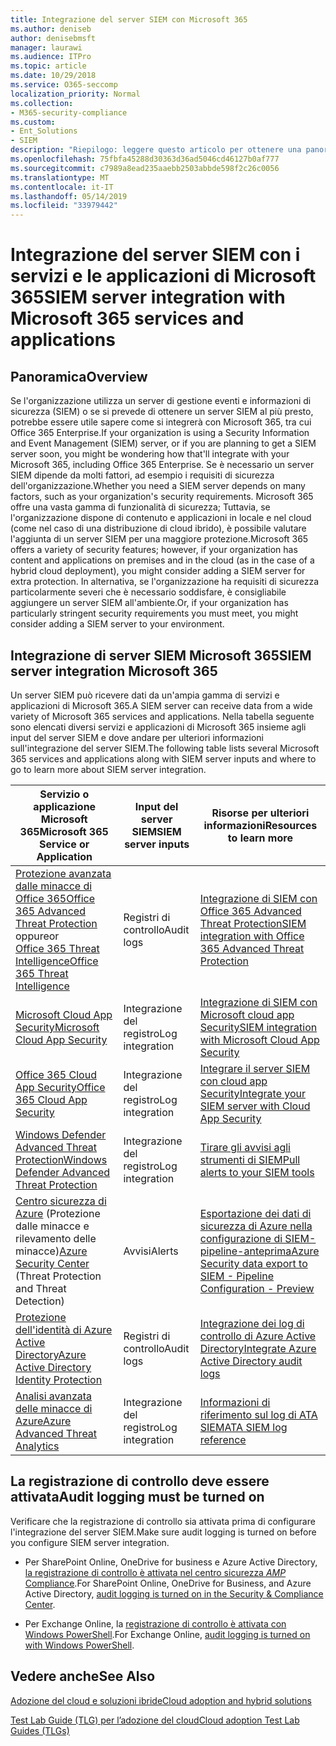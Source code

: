 ```yaml
---
title: Integrazione del server SIEM con Microsoft 365
ms.author: deniseb
author: denisebmsft
manager: laurawi
ms.audience: ITPro
ms.topic: article
ms.date: 10/29/2018
ms.service: O365-seccomp
localization_priority: Normal
ms.collection:
- M365-security-compliance
ms.custom:
- Ent_Solutions
- SIEM
description: "Riepilogo: leggere questo articolo per ottenere una panoramica dell'integrazione del server SIEM con Microsoft 365."
ms.openlocfilehash: 75fbfa45288d30363d36ad5046cd46127b0af777
ms.sourcegitcommit: c7989a8ead235aaebb2503abbde598f2c26c0056
ms.translationtype: MT
ms.contentlocale: it-IT
ms.lasthandoff: 05/14/2019
ms.locfileid: "33979442"
---
```

# <a name="siem-server-integration-with-microsoft-365-services-and-applications"></a><span data-ttu-id="590d2-103">Integrazione del server SIEM con i servizi e le applicazioni di Microsoft 365</span><span class="sxs-lookup"><span data-stu-id="590d2-103">SIEM server integration with Microsoft 365 services and applications</span></span>

## <a name="overview"></a><span data-ttu-id="590d2-104">Panoramica</span><span class="sxs-lookup"><span data-stu-id="590d2-104">Overview</span></span>

<span data-ttu-id="590d2-105">Se l'organizzazione utilizza un server di gestione eventi e informazioni di sicurezza (SIEM) o se si prevede di ottenere un server SIEM al più presto, potrebbe essere utile sapere come si integrerà con Microsoft 365, tra cui Office 365 Enterprise.</span><span class="sxs-lookup"><span data-stu-id="590d2-105">If your organization is using a Security Information and Event Management (SIEM) server, or if you are planning to get a SIEM server soon, you might be wondering how that'll integrate with your Microsoft 365, including Office 365 Enterprise.</span></span> <span data-ttu-id="590d2-106">Se è necessario un server SIEM dipende da molti fattori, ad esempio i requisiti di sicurezza dell'organizzazione.</span><span class="sxs-lookup"><span data-stu-id="590d2-106">Whether you need a SIEM server depends on many factors, such as your organization's security requirements.</span></span> <span data-ttu-id="590d2-107">Microsoft 365 offre una vasta gamma di funzionalità di sicurezza; Tuttavia, se l'organizzazione dispone di contenuto e applicazioni in locale e nel cloud (come nel caso di una distribuzione di cloud ibrido), è possibile valutare l'aggiunta di un server SIEM per una maggiore protezione.</span><span class="sxs-lookup"><span data-stu-id="590d2-107">Microsoft 365 offers a variety of security features; however, if your organization has content and applications on premises and in the cloud (as in the case of a hybrid cloud deployment), you might consider adding a SIEM server for extra protection.</span></span> <span data-ttu-id="590d2-108">In alternativa, se l'organizzazione ha requisiti di sicurezza particolarmente severi che è necessario soddisfare, è consigliabile aggiungere un server SIEM all'ambiente.</span><span class="sxs-lookup"><span data-stu-id="590d2-108">Or, if your organization has particularly stringent security requirements you must meet, you might consider adding a SIEM server to your environment.</span></span>

## <a name="siem-server-integration-microsoft-365"></a><span data-ttu-id="590d2-109">Integrazione di server SIEM Microsoft 365</span><span class="sxs-lookup"><span data-stu-id="590d2-109">SIEM server integration Microsoft 365</span></span>

<span data-ttu-id="590d2-110">Un server SIEM può ricevere dati da un'ampia gamma di servizi e applicazioni di Microsoft 365.</span><span class="sxs-lookup"><span data-stu-id="590d2-110">A SIEM server can receive data from a wide variety of Microsoft 365 services and applications.</span></span> <span data-ttu-id="590d2-111">Nella tabella seguente sono elencati diversi servizi e applicazioni di Microsoft 365 insieme agli input del server SIEM e dove andare per ulteriori informazioni sull'integrazione del server SIEM.</span><span class="sxs-lookup"><span data-stu-id="590d2-111">The following table lists several Microsoft 365 services and applications along with SIEM server inputs and where to go to learn more about SIEM server integration.</span></span> 

| <span data-ttu-id="590d2-112">Servizio o applicazione Microsoft 365</span><span class="sxs-lookup"><span data-stu-id="590d2-112">Microsoft 365 Service or Application</span></span> | <span data-ttu-id="590d2-113">Input del server SIEM</span><span class="sxs-lookup"><span data-stu-id="590d2-113">SIEM server inputs</span></span> | <span data-ttu-id="590d2-114">Risorse per ulteriori informazioni</span><span class="sxs-lookup"><span data-stu-id="590d2-114">Resources to learn more</span></span> |
| --- | --- | --- |
| [<span data-ttu-id="590d2-115">Protezione avanzata dalle minacce di Office 365</span><span class="sxs-lookup"><span data-stu-id="590d2-115">Office 365 Advanced Threat Protection</span></span>](office-365-atp.md) <br/>   <span data-ttu-id="590d2-116">oppure</span><span class="sxs-lookup"><span data-stu-id="590d2-116">or</span></span>   <br/>[<span data-ttu-id="590d2-117">Office 365 Threat Intelligence</span><span class="sxs-lookup"><span data-stu-id="590d2-117">Office 365 Threat Intelligence</span></span>](office-365-ti.md) | <span data-ttu-id="590d2-118">Registri di controllo</span><span class="sxs-lookup"><span data-stu-id="590d2-118">Audit logs</span></span> | [<span data-ttu-id="590d2-119">Integrazione di SIEM con Office 365 Advanced Threat Protection</span><span class="sxs-lookup"><span data-stu-id="590d2-119">SIEM integration with Office 365 Advanced Threat Protection</span></span>](siem-integration-with-office-365-ti.md) |
| [<span data-ttu-id="590d2-120">Microsoft Cloud App Security</span><span class="sxs-lookup"><span data-stu-id="590d2-120">Microsoft Cloud App Security</span></span>](https://docs.microsoft.com/cloud-app-security/what-is-cloud-app-security) | <span data-ttu-id="590d2-121">Integrazione del registro</span><span class="sxs-lookup"><span data-stu-id="590d2-121">Log integration</span></span> | [<span data-ttu-id="590d2-122">Integrazione di SIEM con Microsoft cloud app Security</span><span class="sxs-lookup"><span data-stu-id="590d2-122">SIEM integration with Microsoft Cloud App Security</span></span>](https://docs.microsoft.com/cloud-app-security/siem) |
| [<span data-ttu-id="590d2-123">Office 365 Cloud App Security</span><span class="sxs-lookup"><span data-stu-id="590d2-123">Office 365 Cloud App Security</span></span>](https://docs.microsoft.com/cloud-app-security/what-is-cloud-app-security) | <span data-ttu-id="590d2-124">Integrazione del registro</span><span class="sxs-lookup"><span data-stu-id="590d2-124">Log integration</span></span> | [<span data-ttu-id="590d2-125">Integrare il server SIEM con cloud app Security</span><span class="sxs-lookup"><span data-stu-id="590d2-125">Integrate your SIEM server with Cloud App Security</span></span>](https://docs.microsoft.com/cloud-app-security/siem) |
| [<span data-ttu-id="590d2-126">Windows Defender Advanced Threat Protection</span><span class="sxs-lookup"><span data-stu-id="590d2-126">Windows Defender Advanced Threat Protection</span></span>](https://docs.microsoft.com/windows/security/threat-protection/) | <span data-ttu-id="590d2-127">Integrazione del registro</span><span class="sxs-lookup"><span data-stu-id="590d2-127">Log integration</span></span> | [<span data-ttu-id="590d2-128">Tirare gli avvisi agli strumenti di SIEM</span><span class="sxs-lookup"><span data-stu-id="590d2-128">Pull alerts to your SIEM tools</span></span>](https://docs.microsoft.com/windows/security/threat-protection/windows-defender-atp/configure-siem-windows-defender-advanced-threat-protection) |
| <span data-ttu-id="590d2-129">[Centro sicurezza di Azure](https://docs.microsoft.com/azure/security-center/security-center-intro) (Protezione dalle minacce e rilevamento delle minacce)</span><span class="sxs-lookup"><span data-stu-id="590d2-129">[Azure Security Center](https://docs.microsoft.com/azure/security-center/security-center-intro) (Threat Protection and Threat Detection)</span></span> | <span data-ttu-id="590d2-130">Avvisi</span><span class="sxs-lookup"><span data-stu-id="590d2-130">Alerts</span></span> | [<span data-ttu-id="590d2-131">Esportazione dei dati di sicurezza di Azure nella configurazione di SIEM-pipeline-anteprima</span><span class="sxs-lookup"><span data-stu-id="590d2-131">Azure Security data export to SIEM - Pipeline Configuration - Preview</span></span>](https://docs.microsoft.com/azure/security-center/security-center-export-data-to-siem) |
| [<span data-ttu-id="590d2-132">Protezione dell'identità di Azure Active Directory</span><span class="sxs-lookup"><span data-stu-id="590d2-132">Azure Active Directory Identity Protection</span></span>](https://docs.microsoft.com/azure/active-directory/identity-protection/overview) | <span data-ttu-id="590d2-133">Registri di controllo</span><span class="sxs-lookup"><span data-stu-id="590d2-133">Audit logs</span></span> | [<span data-ttu-id="590d2-134">Integrazione dei log di controllo di Azure Active Directory</span><span class="sxs-lookup"><span data-stu-id="590d2-134">Integrate Azure Active Directory audit logs</span></span>](https://docs.microsoft.com/azure/security/security-azure-log-integration-ad) |
| [<span data-ttu-id="590d2-135">Analisi avanzata delle minacce di Azure</span><span class="sxs-lookup"><span data-stu-id="590d2-135">Azure Advanced Threat Analytics</span></span>](https://docs.microsoft.com/azure/security/azure-threat-detection) | <span data-ttu-id="590d2-136">Integrazione del registro</span><span class="sxs-lookup"><span data-stu-id="590d2-136">Log integration</span></span> | [<span data-ttu-id="590d2-137">Informazioni di riferimento sul log di ATA SIEM</span><span class="sxs-lookup"><span data-stu-id="590d2-137">ATA SIEM log reference</span></span>](https://docs.microsoft.com/advanced-threat-analytics/cef-format-sa) |

## <a name="audit-logging-must-be-turned-on"></a><span data-ttu-id="590d2-138">La registrazione di controllo deve essere attivata</span><span class="sxs-lookup"><span data-stu-id="590d2-138">Audit logging must be turned on</span></span>

<span data-ttu-id="590d2-139">Verificare che la registrazione di controllo sia attivata prima di configurare l'integrazione del server SIEM.</span><span class="sxs-lookup"><span data-stu-id="590d2-139">Make sure audit logging is turned on before you configure SIEM server integration.</span></span> 

- <span data-ttu-id="590d2-140">Per SharePoint Online, OneDrive for business e Azure Active Directory, [la registrazione di controllo è attivata nel centro sicurezza _AMP_ Compliance](https://docs.microsoft.com/office365/securitycompliance/turn-audit-log-search-on-or-off).</span><span class="sxs-lookup"><span data-stu-id="590d2-140">For SharePoint Online, OneDrive for Business, and Azure Active Directory, [audit logging is turned on in the Security & Compliance Center](https://docs.microsoft.com/office365/securitycompliance/turn-audit-log-search-on-or-off).</span></span>

- <span data-ttu-id="590d2-141">Per Exchange Online, la [registrazione di controllo è attivata con Windows PowerShell](https://docs.microsoft.com/office365/securitycompliance/enable-mailbox-auditing).</span><span class="sxs-lookup"><span data-stu-id="590d2-141">For Exchange Online, [audit logging is turned on with Windows PowerShell](https://docs.microsoft.com/office365/securitycompliance/enable-mailbox-auditing).</span></span>
 
## <a name="see-also"></a><span data-ttu-id="590d2-142">Vedere anche</span><span class="sxs-lookup"><span data-stu-id="590d2-142">See Also</span></span>

[<span data-ttu-id="590d2-143">Adozione del cloud e soluzioni ibride</span><span class="sxs-lookup"><span data-stu-id="590d2-143">Cloud adoption and hybrid solutions</span></span>](https://docs.microsoft.com/office365/enterprise/cloud-adoption-and-hybrid-solutions)
  
[<span data-ttu-id="590d2-144">Test Lab Guide (TLG) per l’adozione del cloud</span><span class="sxs-lookup"><span data-stu-id="590d2-144">Cloud adoption Test Lab Guides (TLGs)</span></span>](https://docs.microsoft.com/office365/enterprise/cloud-adoption-test-lab-guides-tlgs)


